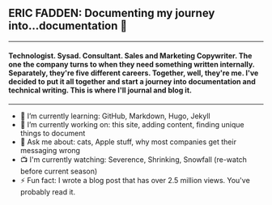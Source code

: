 ## ERIC FADDEN: Documenting my journey into...documentation 👋
___
#### Technologist. Sysad. Consultant. Sales and Marketing Copywriter. The one the company turns to when they need something written internally. Separately, they're five different careers. Together, well, they're me. I've decided to put it all together and start a journey into documentation and technical writing. This is where I'll journal and blog it.
___

- 🌱 I’m currently learning: GitHub, Markdown, Hugo, Jekyll
- 🔭 I’m currently working on: this site, adding content, finding unique things to document 
- 💬 Ask me about: cats, Apple stuff, why most companies get their messaging wrong
- :tv: I'm currently watching: Severence, Shrinking, Snowfall (re-watch before current season)
- ⚡ Fun fact: I wrote a blog post that has over 2.5 million views. You've probably read it.

